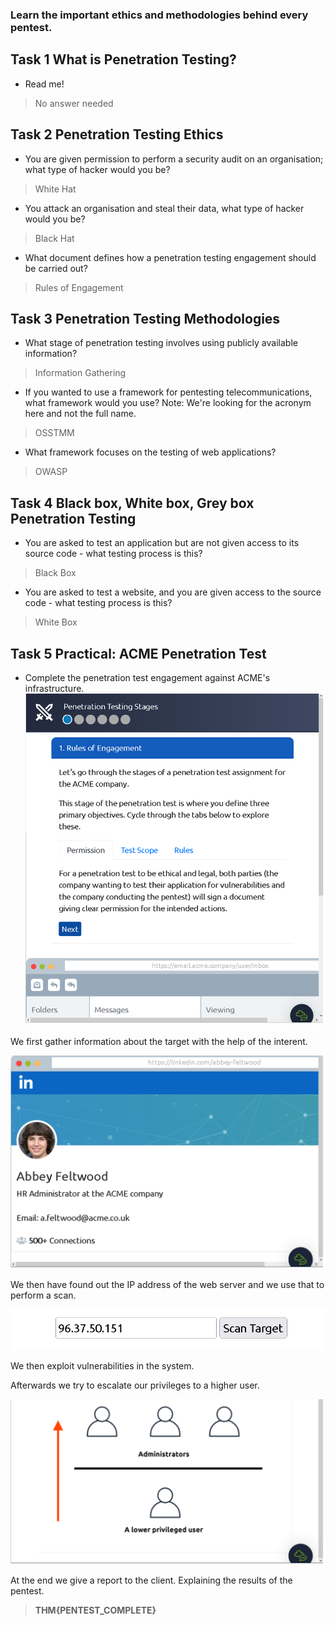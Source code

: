 ### Learn the important ethics and methodologies behind every pentest.

## Task 1 What is Penetration Testing?

- Read me!
> No answer needed

## Task 2 Penetration Testing Ethics

- You are given permission to perform a security audit on an organisation; what type of hacker would you be?
> White Hat

- You attack an organisation and steal their data, what type of hacker would you be?
> Black Hat

- What document defines how a penetration testing engagement should be carried out?
> Rules of Engagement

## Task 3 Penetration Testing Methodologies

- What stage of penetration testing involves using publicly available information?
> Information Gathering

- If you wanted to use a framework for pentesting telecommunications, what framework would you use? Note: We're looking for the acronym here and not the full name.
> OSSTMM

- What framework focuses on the testing of web applications?
> OWASP

## Task 4 Black box, White box, Grey box Penetration Testing

- You are asked to test an application but are not given access to its source code - what testing process is this?
> Black Box

- You are asked to test a website, and you are given access to the source code - what testing process is this?
> White Box

## Task 5 Practical: ACME Penetration Test

- Complete the penetration test engagement against ACME's infrastructure.
![](Attachments/step1.png)

We first gather information about the target with the help of the interent.

![](Attachments/step2.png)

We then have found out the IP address of the web server and we use that to perform a scan.

![](Attachments/scan.png)

We then exploit vulnerabilities in the system.

Afterwards we try to escalate our privileges to a higher user.

![](Attachments/privilege%20escalation.png)

At the end we give a report to the client. Explaining the results of the pentest.

> **THM{PENTEST_COMPLETE}**